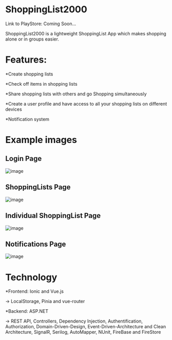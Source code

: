 # ShoppingList2000
Link to PlayStore: Coming Soon...

ShoppingList2000 is a lightweight ShoppingList App which makes shopping alone or in groups easier.

# Features:

*Create shopping lists

*Check off items in shopping lists

*Share shopping lists with others and go Shopping simultaneously

*Create a user profile and have access to all your shopping lists on different devices

*Notification system


# Example images

## Login Page
![image](https://github.com/Eliasfied/ShoppingList2000/assets/84835654/af3ad46f-3936-4b32-99af-2f4e2c94b586)
## ShoppingLists Page
![image](https://github.com/Eliasfied/ShoppingList2000/assets/84835654/2c9beedf-180b-42e1-b3de-bed1406aa8a3)
## Individual ShoppingList Page
![image](https://github.com/Eliasfied/ShoppingList2000/assets/84835654/46684688-b634-4259-b582-b0a8e59b5b7b)
## Notifications Page
![image](https://github.com/Eliasfied/ShoppingList2000/assets/84835654/e21ff921-4c70-46bf-8a7d-a7404feb3e01)





# Technology

*Frontend: Ionic and Vue.js

-> LocalStorage, Pinia and vue-router

*Backend: ASP.NET

-> REST API, Controllers, Dependency Injection, Authentification, Authorization, Domain-Driven-Design, Event-Driven-Architecture and Clean Architecture, SignalR, Serilog, AutoMapper, NUnit, FireBase and FireStore



